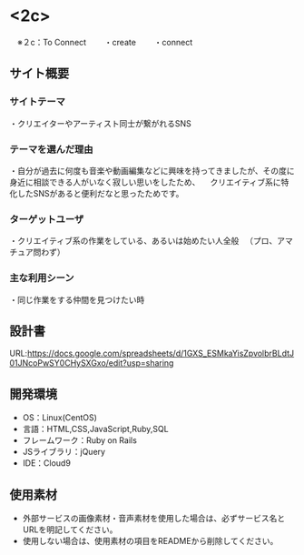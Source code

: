 # <2c>
　※２c：To Connect
　　・create
　　・connect

## サイト概要
### サイトテーマ
・クリエイターやアーティスト同士が繋がれるSNS

### テーマを選んだ理由
・自分が過去に何度も音楽や動画編集などに興味を持ってきましたが、その度に身近に相談できる人がいなく寂しい思いをしたため、
　クリエイティブ系に特化したSNSがあると便利だなと思ったためです。

### ターゲットユーザ
・クリエイティブ系の作業をしている、あるいは始めたい人全般
　（プロ、アマチュア問わず）

### 主な利用シーン
・同じ作業をする仲間を見つけたい時

## 設計書
URL:https://docs.google.com/spreadsheets/d/1GXS_ESMkaYisZpvolbrBLdtJ01JNcoPwSY0CHySXGxo/edit?usp=sharing

## 開発環境
- OS：Linux(CentOS)
- 言語：HTML,CSS,JavaScript,Ruby,SQL
- フレームワーク：Ruby on Rails
- JSライブラリ：jQuery
- IDE：Cloud9

## 使用素材
- 外部サービスの画像素材・音声素材を使用した場合は、必ずサービス名とURLを明記してください。
- 使用しない場合は、使用素材の項目をREADMEから削除してください。